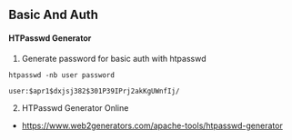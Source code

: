 ## Basic And Auth

#### HTPasswd Generator
1. Generate password for basic auth with htpasswd
  ```
  htpasswd -nb user password
  ```
  ```
  user:$apr1$dxjsj382$301P39IPrj2akKgUWnfIj/
  ```
2. HTPasswd Generator Online

  - https://www.web2generators.com/apache-tools/htpasswd-generator
